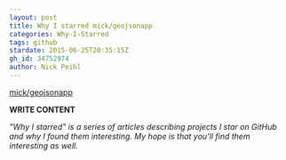 ```yaml
---
layout: post
title: Why I starred mick/geojsonapp
categories: Why-I-Starred
tags: github
stardate: 2015-06-25T20:35:15Z
gh_id: 34752974
author: Nick Peihl
---
```


[mick/geojsonapp](https://github.com/mick/geojsonapp)

**WRITE CONTENT**

*"Why I starred" is a series of articles describing projects I star on GitHub and why I found them interesting. My hope is that you'll find them interesting as well.*

